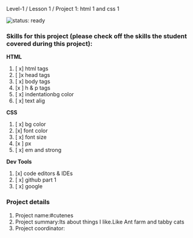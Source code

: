  Level-1 / Lesson 1 / Project 1: html 1 and css 1

![status: ready](https://img.shields.io/badge/status-ready-brightgreen.svg)

### Skills for this project (please check off the skills the student covered during this project):

**HTML**
 1. [ x] html tags
 2. [ ]x head tags
 3. [ x] body tags
 4. [x ] h & p tags
 5. [ x] indentationbg color
  2. [ x] text alig

**CSS**
  1. [ x] bg color
  3. [x] font color
  4. [ x] font size
  5. [x ] px
  6. [ x] em and strong

**Dev Tools**
  1. [x] code editors & IDEs
  2. [ x] github part 1
  3. [ x] google

### Project details
  1. Project name:#cutenes
  2. Project summary:Its about things I like.Like Ant farm and tabby cats
  3. Project coordinator:
